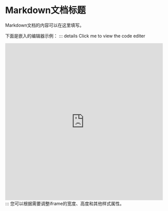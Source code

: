 # Markdown文档标题

Markdown文档的内容可以在这里填写。

下面是嵌入的编辑器示例：
::: details Click me to view the code editer
<iframe src="https://repl.bangwu.top/repl/?kernel=python&toolbar=1&theme=JupyterLab Dark&code=print('Hello from the first editor!')" style="width: 100%; height: 500px; border: none; background-color: #1e1e1e; color: #f9f9f9;"></iframe>
:::
您可以根据需要调整iframe的宽度、高度和其他样式属性。
